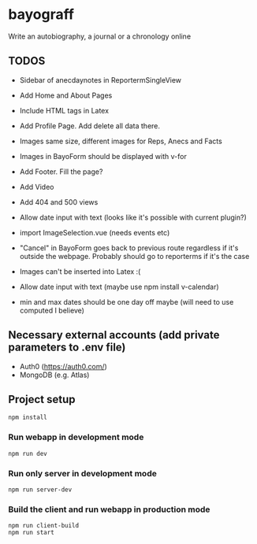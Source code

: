 # bayograff

Write an autobiography, a journal or a chronology online

## TODOS

-   Sidebar of anecdaynotes in ReportermSingleView
-   Add Home and About Pages
-   Include HTML tags in Latex
-   Add Profile Page. Add delete all data there.
-   Images same size, different images for Reps, Anecs and Facts
-   Images in BayoForm should be displayed with v-for
-   Add Footer. Fill the page?
-   Add Video

-   Add 404 and 500 views
-   Allow date input with text (looks like it's possible with current plugin?)
-   import ImageSelection.vue (needs events etc)
-   "Cancel" in BayoForm goes back to previous route regardless if it's outside the webpage. Probably should go to reporterms if it's the case
-   Images can't be inserted into Latex :(
-   Allow date input with text (maybe use npm install v-calendar)
-   min and max dates should be one day off maybe (will need to use computed I believe)

## Necessary external accounts (add private parameters to .env file)

-   Auth0 (https://auth0.com/)
-   MongoDB (e.g. Atlas)

## Project setup

```
npm install
```

### Run webapp in development mode

```
npm run dev
```

### Run only server in development mode

```
npm run server-dev
```

### Build the client and run webapp in production mode

```
npm run client-build
npm run start
```
